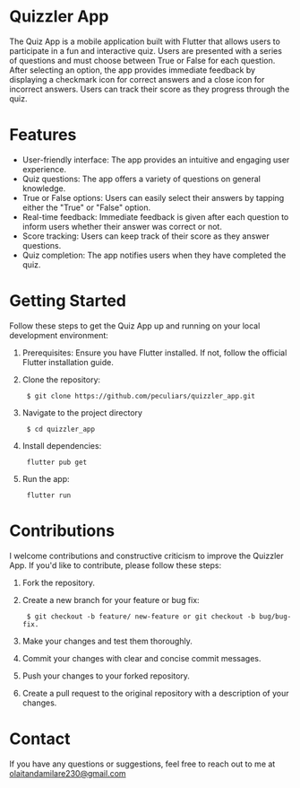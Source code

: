 # Quizzler App
The Quiz App is a mobile application built with Flutter that allows users to participate in a fun and interactive quiz. Users are presented with a series of questions and must choose between True or False for each question. After selecting an option, the app provides immediate feedback by displaying a checkmark icon for correct answers and a close icon for incorrect answers. Users can track their score as they progress through the quiz.
# Features 
* User-friendly interface: The app provides an intuitive and engaging user experience.
* Quiz questions: The app offers a variety of questions on general knowledge.
* True or False options: Users can easily select their answers by tapping either the
"True" or "False" option.
* Real-time feedback: Immediate feedback is given after each question to inform users whether their answer was correct or not.
* Score tracking: Users can keep track of their score as they answer questions.
* Quiz completion: The app notifies users when they have completed the quiz.

# Getting Started 
Follow these steps to get the Quiz App up and running on your local development environment:
1. Prerequisites: Ensure you have Flutter installed. If not, follow the official Flutter installation guide.
2. Clone the repository: 

        $ git clone https://github.com/peculiars/quizzler_app.git
3. Navigate to the project directory

        $ cd quizzler_app
4. Install dependencies:

        flutter pub get
5. Run the app: 

        flutter run
# Contributions
I welcome contributions and constructive criticism to improve the Quizzler App. If you'd like to contribute, please follow these steps:
1. Fork the repository.
2. Create a new branch for your feature or bug fix: 

        $ git checkout -b feature/ new-feature or git checkout -b bug/bug-fix.
3. Make your changes and test them thoroughly.
4. Commit your changes with clear and concise commit messages.
5. Push your changes to your forked repository.
6. Create a pull request to the original repository with a description of your changes.

# Contact 
If you have any questions or suggestions, feel free to reach out to me at olaitandamilare230@gmail.com